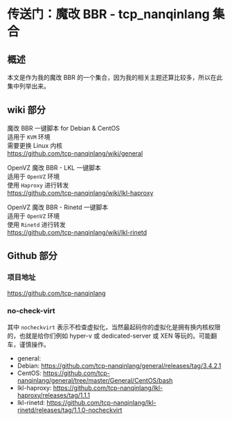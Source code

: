 # 传送门：魔改 BBR - tcp_nanqinlang 集合

## 概述
本文是作为我的魔改 BBR 的一个集合，因为我的相关主题还算比较多，所以在此集中列举出来。

## wiki 部分
魔改 BBR 一键脚本 for Debian & CentOS  
适用于 `KVM` 环境  
需要更换 Linux 内核  
https://github.com/tcp-nanqinlang/wiki/general

OpenVZ 魔改 BBR - LKL 一键脚本  
适用于 `OpenVZ` 环境  
使用 `Haproxy` 进行转发  
https://github.com/tcp-nanqinlang/wiki/lkl-haproxy

OpenVZ 魔改 BBR - Rinetd 一键脚本  
适用于 `OpenVZ` 环境  
使用 `Rinetd` 进行转发  
https://github.com/tcp-nanqinlang/wiki/lkl-rinetd


## Github 部分
### 项目地址  
https://github.com/tcp-nanqinlang

### no-check-virt
其中 `nocheckvirt` 表示不检查虚拟化，当然最起码你的虚拟化是拥有换内核权限的，也就是给你们例如 hyper-v 或 dedicated-server 或 XEN 等玩的。可能翻车，谨慎操作。
- general:
 - Debian: https://github.com/tcp-nanqinlang/general/releases/tag/3.4.2.1
 - CentOS: https://github.com/tcp-nanqinlang/general/tree/master/General/CentOS/bash
- lkl-haproxy: https://github.com/tcp-nanqinlang/lkl-haproxy/releases/tag/1.1.1
- lkl-rinetd: https://github.com/tcp-nanqinlang/lkl-rinetd/releases/tag/1.1.0-nocheckvirt
